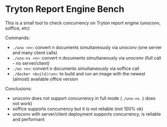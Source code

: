 # Tryton Report Engine Bench

This is a small tool to check concurrency on Tryton report engine (unoconv, soffice, etc)

Commands:

- `./uno <n>`: convert n documents simultaneously via unoconv (one server and many client calls)
- `./uno-ns <n>`: convert n documents simultaneously via unoconv (full call - no server/client)
- `./oo <n>`: convert n documents simultaneously via soffice call
- `./docker <build|run>`: to build and run an image with the newest (almost) available office version

Conclusions:

- unoconv does not support concurrency in full mode (`./uno-ns 2` does not work)
- soffice supports concurrency but it is not reliable (not 100% ok)
- unoconv with server/client deployment supports concurrency, is reliable and performant
